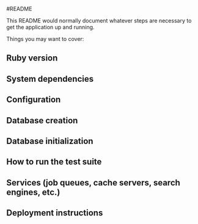 #README

This README would normally document whatever steps are necessary to get the
application up and running.

Things you may want to cover:

## Ruby version

## System dependencies

## Configuration

## Database creation

## Database initialization

## How to run the test suite

## Services (job queues, cache servers, search engines, etc.)

## Deployment instructions




